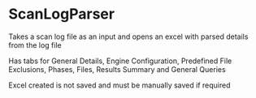 # ScanLogParser
Takes a scan log file as an input and opens an excel with parsed details from the log file

Has tabs for General Details, Engine Configuration, Predefined File Exclusions, Phases, Files, Results Summary and General Queries 

Excel created is not saved and must be manually saved if required
